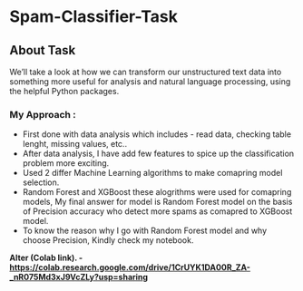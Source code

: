 # **Spam-Classifier-Task**

## **About Task**
We’ll take a look at how we can transform our unstructured text data into something more useful for analysis and natural language processing, using the helpful Python packages.

### **My Approach :**
* First done with data analysis which includes - read data, checking table lenght, missing values, etc..
*  After data analysis, I have add few features to spice up the classification problem more exciting.
*  Used 2 differ Machine Learning algorithms to make comapring model selection.
*  Random Forest and XGBoost these alogrithms were used for comapring models, My final answer for model is Random Forest model on the basis of Precision accuracy who detect more spams as comapred to XGBoost model.
* To know the reason why I go with Random Forest model and why choose Precision, Kindly check my notebook.

**Alter (Colab link). - https://colab.research.google.com/drive/1CrUYK1DA00R_ZA-_nR075Md3xJ9VcZLy?usp=sharing**
